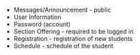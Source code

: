 - Messages/Announcement - public
- User Information
- Password (account)
- Section Offering - required to be logged in
- Registration - registration of new students
- Schedule - schedule of the student
